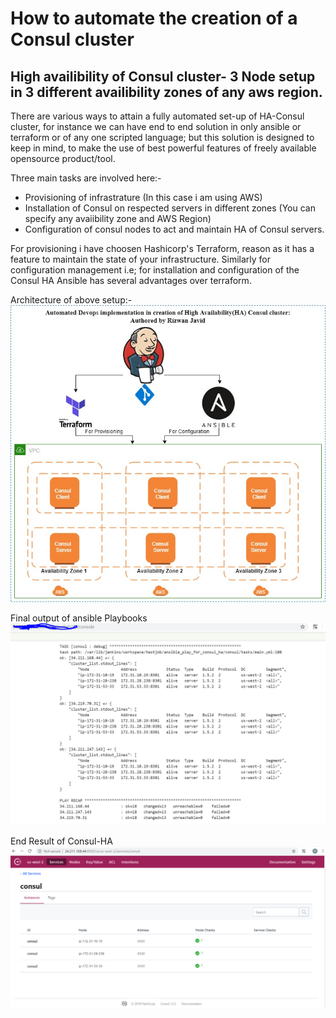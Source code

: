 # How to automate the creation of a Consul cluster
## High availibility of Consul cluster- 3 Node setup in 3 different availibility zones of any aws region. 

 There are various ways to attain a fully automated set-up of HA-Consul cluster, for instance we can have end to end solution in only  ansible or terraform or of any one scripted language; but this solution is designed to keep in mind, to make the use of best powerful features of  freely available opensource product/tool.
 
 Three main tasks are involved here:-
   -  Provisioning of infrastrature (In this case i am using AWS)
   -  Installation of Consul on respected servers in different zones (You can specify any avaiibility zone and AWS Region)
   -  Configuration of consul nodes to act and maintain HA of Consul servers.
   
For provisioning i have choosen Hashicorp's Terraform, reason as it has a feature to maintain the state of your infrastructure. Similarly for configuration management i.e; for installation and configuration  of the Consul HA Ansible has several advantages over terraform.

 Architecture of above setup:-
                                         ![Image](https://github.com/DevopsRizwan/consul-cluster/blob/master/consul.jpg)

 Final output of ansible Playbooks                  
                  ![Image](https://github.com/DevopsRizwan/consul-cluster/blob/master/ansible-output.PNG)


 End Result of Consul-HA
                  ![Image](https://github.com/DevopsRizwan/consul-cluster/blob/master/consul-ha.PNG)
